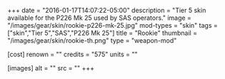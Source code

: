 +++
date = "2016-01-17T14:07:22-05:00"
description = "Tier 5 skin available for the P226 Mk 25 used by SAS operators."
image = "/images/gear/skin/rookie-p226-mk-25.jpg"
mod-types = "skin"
tags = ["skin","Tier 5","SAS","P226 Mk 25"]
title = "Rookie"
thumbnail = "/images/gear/skin/rookie-th.png"
type = "weapon-mod"

[cost]
  renown = ""
  credits = "575"
  units = ""

[images]
  alt = ""
  src = ""
+++

